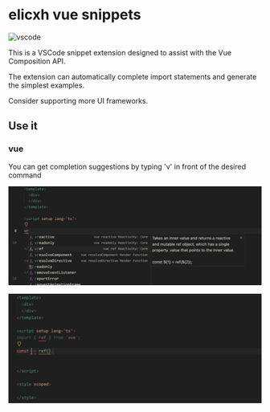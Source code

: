 <h1>elicxh vue snippets</h1>

![vscode](https://img.shields.io/badge/vscode->=1.89.0-blue)

This is a VSCode snippet extension designed to assist with the Vue Composition API.

The extension can automatically complete import statements and generate the simplest examples.

Consider supporting more UI frameworks.

## Use it

### vue
You can get completion suggestions by typing 'v' in front of the desired command

![](https://github.com/Rainbowxh/elicxh-vue-snippet/blob/develop/screenshots/image1.png?raw=true)

![](https://github.com/Rainbowxh/elicxh-vue-snippet/blob/develop/screenshots/image2.png?raw=true)




